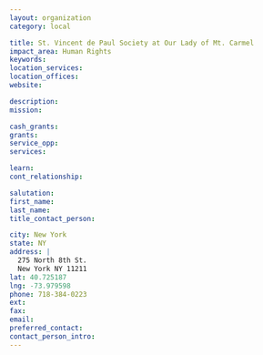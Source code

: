 ```yaml
---
layout: organization
category: local

title: St. Vincent de Paul Society at Our Lady of Mt. Carmel
impact_area: Human Rights
keywords: 
location_services: 
location_offices: 
website: 

description: 
mission: 

cash_grants: 
grants: 
service_opp: 
services: 

learn: 
cont_relationship: 

salutation: 
first_name: 
last_name: 
title_contact_person: 

city: New York
state: NY
address: |
  275 North 8th St.  
  New York NY 11211
lat: 40.725187
lng: -73.979598
phone: 718-384-0223
ext: 
fax: 
email: 
preferred_contact: 
contact_person_intro: 
---
```

